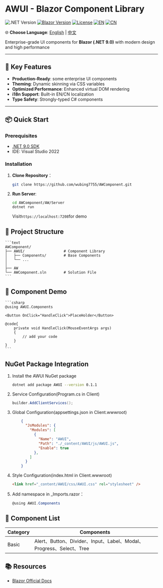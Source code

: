 # AWUI - Blazor Component Library

![.NET Version](https://img.shields.io/badge/.NET-9.0-blueviolet)
[![Blazor Version](https://img.shields.io/badge/Blazor-WebAssembly%20.NET%209.0-blue)](https://dotnet.microsoft.com/apps/aspnet/web-apps/blazor)
[![License](https://img.shields.io/badge/License-MIT-green)](LICENSE.txt)
[![EN](https://img.shields.io/badge/Language-English-blue)](README.en-US.md)
[![CN](https://img.shields.io/badge/语言-中文-red)](README.md)

🌐 **Choose Language**: 
[English](README.en-US.md) | 
[中文](README.md)

Enterprise-grade UI components for **Blazor (.NET 9.0)** with modern design and high performance

---

## 🚀 Key Features

- **Production-Ready**: some enterprise UI components
- **Theming**: Dynamic skinning via CSS variables
- **Optimized Performance**: Enhanced virtual DOM rendering
- **i18n Support**: Built-in EN/CN localization
- **Type Safety**: Strongly-typed C# components

---

## 📦 Quick Start

### Prerequisites

- [.NET 9.0 SDK](https://dotnet.microsoft.com/download/dotnet/9.0)
- IDE: Visual Studio 2022

### Installation

1. **Clone Repository**：

   ```bash
   git clone https://github.com/wubing7755/AWComponent.git
   ```

2. **Run Server**:

    ```bash
    cd AWComponent/AW/Server
    dotnet run
    ```

    Visit`https://localhost:7208`for demo

## 📂 Project Structure

    ```text
    AWComponent/
    ├── AWUI/                  # Component Library
    │   ├── Components/        # Base Components
    │   └── ...
    │
    ├── AW
    └── AWComponent.sln        # Solution File
    ```

## 🔧  Component Demo

    ```csharp
    @using AWUI.Components

    <Button OnClick="HandleClick">PlaceHolder</Button>

    @code{
        private void HandleClick(MouseEventArgs args)
        {
            // add your code
        }
    }
    ```

## NuGet Package Integration

1. Install the AWUI NuGet package

   ```bash
   dotnet add package AWUI --version 0.1.1
   ```

2. Service Configuration(Program.cs in Client)

    ```csharp
    builder.AddClientServices();
    ```

3. Global Configuration(appsettings.json in Client.wwwroot)

    ```json
        {
          "JsModules": {
            "Modules": [
              {
                "Name": "AWUI",
                "Path": "./_content/AWUI/js/AWUI.js",
                "Enable": true
              },
            ]
          }
        }
    ```

4. Style Configuration(index.html in Client.wwwroot)

    ```html
    <link href="_content/AWUI/css/AWUI.css" rel="stylesheet" />
    ```

5. Add namespace in _Imports.razor：

    ```csharp
    @using AWUI.Components
    ```

## 🧩 Component List

|Category|Components|
|---|---|
|Basic|Alert、Button、Divider、Input、Label、Modal、Progress、Select、Tree|

## 📚 Resources

- [Blazor Official Docs](https://learn.microsoft.com/en-us/aspnet/core/blazor/?view=aspnetcore-9.0)
